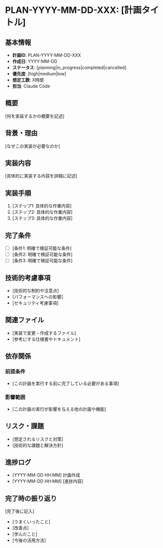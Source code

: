 # PLAN-YYYY-MM-DD-XXX: [計画タイトル]

## 基本情報
- **計画ID**: PLAN-YYYY-MM-DD-XXX
- **作成日**: YYYY-MM-DD
- **ステータス**: [planning|in_progress|completed|cancelled]
- **優先度**: [high|medium|low]
- **想定工数**: X時間
- **担当**: Claude Code

## 概要
[何を実装するかの概要を記述]

## 背景・理由
[なぜこの実装が必要なのか]

## 実装内容
[具体的に実装する内容を詳細に記述]

## 実装手順
1. [ステップ1: 具体的な作業内容]
2. [ステップ2: 具体的な作業内容]
3. [ステップ3: 具体的な作業内容]

## 完了条件
- [ ] [条件1: 明確で検証可能な条件]
- [ ] [条件2: 明確で検証可能な条件]
- [ ] [条件3: 明確で検証可能な条件]

## 技術的考慮事項
- [技術的な制約や注意点]
- [パフォーマンスへの影響]
- [セキュリティ考慮事項]

## 関連ファイル
- [実装で変更・作成するファイル]
- [参考にする仕様書やドキュメント]

## 依存関係
### 前提条件
- [この計画を実行する前に完了している必要がある事項]

### 影響範囲
- [この計画の実行が影響を与える他の計画や機能]

## リスク・課題
- [想定されるリスクと対策]
- [技術的な課題と解決方針]

## 進捗ログ
- [YYYY-MM-DD HH:MM] 計画作成
- [YYYY-MM-DD HH:MM] [進捗内容]

## 完了時の振り返り
[完了後に記入]
- [うまくいったこと]
- [改善点]
- [学んだこと]
- [今後の活用方法]